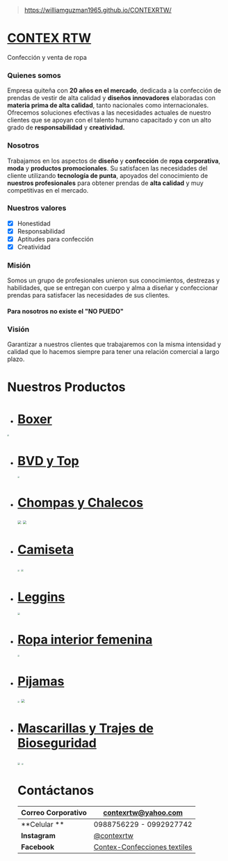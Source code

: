 >https://williamguzman1965.github.io/CONTEXRTW/

# **<u>CONTEX RTW</u>**

Confección y venta de ropa

### Quienes somos

Empresa quiteña con **20 años en el mercado**, dedicada a la confección de prendas de vestir de alta calidad y **diseños innovadores** elaboradas con **materia prima de alta calidad**, tanto nacionales como internacionales. Ofrecemos soluciones efectivas a las necesidades actuales de nuestro clientes que se apoyan con el talento humano capacitado y con un alto grado de **responsabilidad** y **creatividad.** 

### **Nosotros**

Trabajamos en los aspectos de **diseño** y **confección** de **ropa corporativa**, **moda** y **productos promocionales**. Su satisfacen las necesidades del cliente utilizando **tecnología de punta**, apoyados del conocimiento de **nuestros profesionales** para obtener prendas de **alta calidad** y muy competitivas en el mercado.

### Nuestros valores

- [x] Honestidad
- [x] Responsabilidad
- [x] Aptitudes para confección
- [x] Creatividad

### Misión

Somos un grupo de profesionales unieron sus conocimientos, destrezas y habilidades, que se entregan con cuerpo y alma a diseñar y confeccionar prendas para satisfacer las necesidades de sus clientes.

#### 										Para nosotros no existe el  "NO PUEDO"

### Visión

Garantizar a nuestros clientes que trabajaremos con la misma intensidad y calidad que lo hacemos siempre para tener una relación comercial a largo plazo. 

# Nuestros Productos

- # [Boxer](https://williamguzman1965.github.io/Boxers/)

<img src="https://raw.githubusercontent.com/williamguzman1965/Boxers/master/BOX%20HOM%201.jpg" style="zoom: 25%;" />

- # [BVD y Top](https://williamguzman1965.github.io/Bividi/)

  <img src="https://raw.githubusercontent.com/williamguzman1965/BVD-y-Top/master/bvdd1.jpg" style="zoom: 25%;" />

- # [Chompas y Chalecos](https://williamguzman1965.github.io/Chompas-y-Chalecos/)

  <img src="https://raw.githubusercontent.com/williamguzman1965/Chompas-y-Chalecos/master/chompa%202.jpg" style="zoom: 50%;" />

  <img src="https://raw.githubusercontent.com/williamguzman1965/Chompas-y-Chalecos/master/chrv4.jpg" style="zoom:50%;" />

- # [Camiseta](https://williamguzman1965.github.io/Camiseta/)

  <img src="https://raw.githubusercontent.com/williamguzman1965/Camiseta/master/cph1.jpg" style="zoom:25%;" />

  <img src="https://raw.githubusercontent.com/williamguzman1965/Camiseta/master/CDV1.jpg" style="zoom: 33%;" />

- # [Leggins](https://williamguzman1965.github.io/Leggins/)

  <img src="https://raw.githubusercontent.com/williamguzman1965/Leggins/master/LG2.jpg" style="zoom:33%;" />

  

- # [Ropa interior femenina](https://williamguzman1965.github.io/Ropa-interior-femenina/)

  <img src="https://raw.githubusercontent.com/williamguzman1965/Ropa-interior-femenina/master/p2.jpg" style="zoom: 25%;" />

- # [Pijamas](https://williamguzman1965.github.io/Pijamas/)

  <img src="https://raw.githubusercontent.com/williamguzman1965/Pijamas/master/pd3.jpg" style="zoom: 25%;" />

  <img src="https://raw.githubusercontent.com/williamguzman1965/Pijamas/master/pllc.jpg" style="zoom: 50%;" />

- # [Mascarillas y Trajes de Bioseguridad](https://williamguzman1965.github.io/Mascarillas/)

  <img src="https://raw.githubusercontent.com/williamguzman1965/Mascarillas/master/mascarilla4.jpeg" style="zoom:33%;" />

  <img src="https://raw.githubusercontent.com/williamguzman1965/Mascarillas/master/trajebioseguridad1.jpg" style="zoom:25%;" />

  # Contáctanos 

  | Correo Corporativo | contexrtw@yahoo.com                                          |
  | ------------------ | ------------------------------------------------------------ |
  | **Celular **       | 0988756229 - 0992927742                                      |
  | **Instagram**      | [@contexrtw](https://www.instagram.com/contexrtw/)           |
  | **Facebook**       | [Contex-Confecciones textiles](https://www.facebook.com/contexrtw/) |

  
